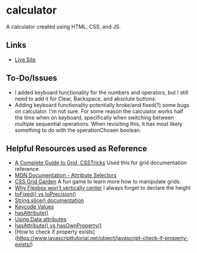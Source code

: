 # calculator
A calculator created using HTML, CSS, and JS.

## Links
- [Live Site](https://alabador.github.io/calculator/)

## To-Do/Issues
- I added keyboard functionality for the numbers and operators, but I still need to add it for Clear, Backspace, and absolute buttons. 
- Adding keyboard functionality potentially broke/and fixed(?) some bugs on calculator. I'm not sure. For some reason the calculator works half the time when on keyboard, specifically when switching between multiple sequential operations. When revisiting this, it has most likely something to do with the operationChosen boolean.


## Helpful Resources used as Reference
- [A Complete Guide to Grid, CSSTricks](https://css-tricks.com/snippets/css/complete-guide-grid/) Used this for grid documentation reference.
- [MDN Documentation - Attribute Selectors](https://developer.mozilla.org/en-US/docs/Web/CSS/Attribute_selectors)
- [CSS Grid Garden](https://cssgridgarden.com/) A fun game to learn more how to manipulate grids.
- [Why Flexbox won't vertically center](https://stackoverflow.com/questions/41863867/flex-items-not-centering-vertically) I always forget to declare the height
- [toFixed() vs toPrecision()](https://www.c-sharpcorner.com/blogs/difference-between-tofixed-and-toprecision-in-javascript1#:~:text=toFixed()%20returns%20digits%20before,count%20starts%20before%20decimal%20point.)
- [String.slice() documentation](https://developer.mozilla.org/en-US/docs/Web/JavaScript/Reference/Global_Objects/String/slice)
- [Keycode Values](https://www.toptal.com/developers/keycode)
- [hasAttribute()](https://developer.mozilla.org/en-US/docs/Web/API/Element/hasAttribute)
- [Using Data attributes](https://stackoverflow.com/questions/32249997/how-to-check-if-data-attribute-exist-with-plain-javascript)
- [hasAttribute() vs hasOwnProperty()](https://stackoverflow.com/questions/34601497/hasattribute-vs-hasownproperty)
- [How to check if property exists] (https://www.javascripttutorial.net/object/javascript-check-if-property-exists/)